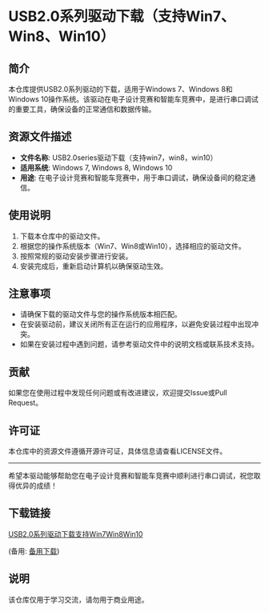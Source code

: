 # USB2.0系列驱动下载（支持Win7、Win8、Win10）

## 简介
本仓库提供USB2.0系列驱动的下载，适用于Windows 7、Windows 8和Windows 10操作系统。该驱动在电子设计竞赛和智能车竞赛中，是进行串口调试的重要工具，确保设备的正常通信和数据传输。

## 资源文件描述
- **文件名称**: USB2.0series驱动下载（支持win7，win8，win10）
- **适用系统**: Windows 7, Windows 8, Windows 10
- **用途**: 在电子设计竞赛和智能车竞赛中，用于串口调试，确保设备间的稳定通信。

## 使用说明
1. 下载本仓库中的驱动文件。
2. 根据您的操作系统版本（Win7、Win8或Win10），选择相应的驱动文件。
3. 按照常规的驱动安装步骤进行安装。
4. 安装完成后，重新启动计算机以确保驱动生效。

## 注意事项
- 请确保下载的驱动文件与您的操作系统版本相匹配。
- 在安装驱动前，建议关闭所有正在运行的应用程序，以避免安装过程中出现冲突。
- 如果在安装过程中遇到问题，请参考驱动文件中的说明文档或联系技术支持。

## 贡献
如果您在使用过程中发现任何问题或有改进建议，欢迎提交Issue或Pull Request。

## 许可证
本仓库中的资源文件遵循开源许可证，具体信息请查看LICENSE文件。

---

希望本驱动能够帮助您在电子设计竞赛和智能车竞赛中顺利进行串口调试，祝您取得优异的成绩！

## 下载链接
[USB2.0系列驱动下载支持Win7Win8Win10](https://pan.quark.cn/s/576281f4dbb7) 

(备用: [备用下载](https://pan.baidu.com/s/15MzPE-5RfV85m9GW9Jv-tw?pwd=1234))

## 说明

该仓库仅用于学习交流，请勿用于商业用途。
